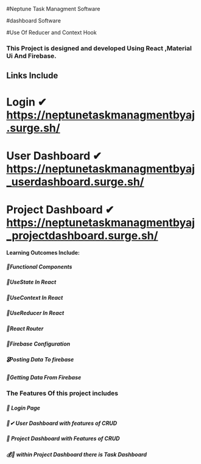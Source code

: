 #Neptune Task Managment Software

#dashboard Software

#Use Of Reducer and Context Hook

### This Project is designed and developed Using React ,Material Ui And Firebase.

## Links Include
# Login             ✔     https://neptunetaskmanagmentbyaj.surge.sh/
# User Dashboard    ✔     https://neptunetaskmanagmentbyaj_userdashboard.surge.sh/
# Project Dashboard ✔     https://neptunetaskmanagmentbyaj_projectdashboard.surge.sh/

#### Learning Outcomes Include:

##### 🥇Functional Components
##### 🥈UseState In React
##### 🥈UseContext In React
##### 🥈UseReducer In React
##### 🥉React Router
##### 🏅Firebase Configuration
##### 🎖Posting Data To firebase
##### 🥇Getting Data From Firebase



### The Features Of this project includes 
##### 🛒  Login Page
##### 🛒✔ User Dashboard with features of CRUD
##### 📜  Project Dashboard with Features of CRUD
##### 💰📃 within Project Dashboard there is Task Dashboard

